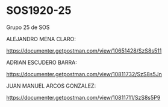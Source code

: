 # SOS1920-25
Grupo 25 de SOS

ALEJANDRO MENA CLARO:

https://documenter.getpostman.com/view/10651428/SzS8s511

ADRIAN ESCUDERO BARRA:

https://documenter.getpostman.com/view/10811732/SzS8s5Jn

JUAN MANUEL ARCOS GONZALEZ:

https://documenter.getpostman.com/view/10811711/SzS8s5P9


